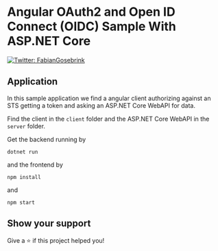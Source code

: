 # Angular OAuth2 and Open ID Connect (OIDC) Sample With ASP.NET Core

<p>
  <a href="https://twitter.com/FabianGosebrink">
    <img alt="Twitter: FabianGosebrink" src="https://img.shields.io/twitter/follow/FabianGosebrink.svg?style=social" target="_blank" />
  </a>
</p>

## Application

In this sample application we find a angular client authorizing against an STS getting a token and asking an ASP.NET Core WebAPI for data.

Find the client in the `client` folder and the ASP.NET Core WebAPI in the `server` folder.

Get the backend running by

```
dotnet run
```

and the frontend by

```
npm install
```

and

```
npm start
```

## Show your support

Give a ⭐️ if this project helped you!
